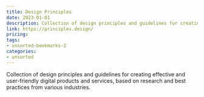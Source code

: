 ```yaml
---
title: Design Principles
date: 2023-01-01
description: Collection of design principles and guidelines for creating effective and user-friendly digital products and services, based on research and best practices from various industries.
link: https://principles.design/
pricing: 
tags: 
- unsorted-bookmarks-2 
categories: 
- unsorted 
---
```


Collection of design principles and guidelines for creating effective and user-friendly digital products and services, based on research and best practices from various industries.